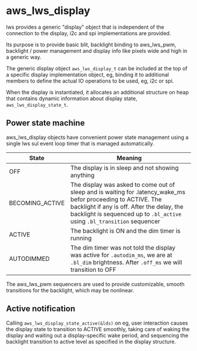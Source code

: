 # aws_lws_display

lws provides a generic "display" object that is independent of the connection
to the display, i2c and spi implementations are provided.

Its purpose is to provide basic blit, backlight binding to aws_lws_pwm, backlight /
power management and display info like pixels wide and high in a generic way.

The generic display object `aws_lws_display_t` can be included at the top of a
specific display implementation object, eg, binding it to additional members
to define the actual IO operations to be used, eg, i2c or spi.

When the display is instantiated, it allocates an additional structure on heap
that contains dynamic information about display state, `aws_lws_display_state_t`.

## Power state machine

aws_lws_display objects have convenient power state management using a single lws
sul event loop timer that is managed automatically.

State|Meaning
---|---
OFF|The display is in sleep and not showing anything
BECOMING_ACTIVE|The display was asked to come out of sleep and is waiting for .latency_wake_ms befor proceeding to ACTIVE.  The backlight if any is off.  After the delay, the backlight is sequenced up to `.bl_active` using `.bl_transition` sequencer
ACTIVE|The backlight is ON and the dim timer is running
AUTODIMMED|The dim timer was not told the display was active for `.autodim_ms`, we are at `.bl_dim` brightness.  After `.off_ms` we will transition to OFF 

The aws_lws_pwm sequencers are used to provide customizable, smooth transitions for
the backlight, which may be nonlinear.

## Active notification

Calling `aws_lws_display_state_active(&lds)` on eg, user interaction causes the
display state to transition to ACTIVE smoothly, taking care of waking the display
and waiting out a display-specific wake period, and sequencing the backlight
transition to active level as specified in the display structure.
